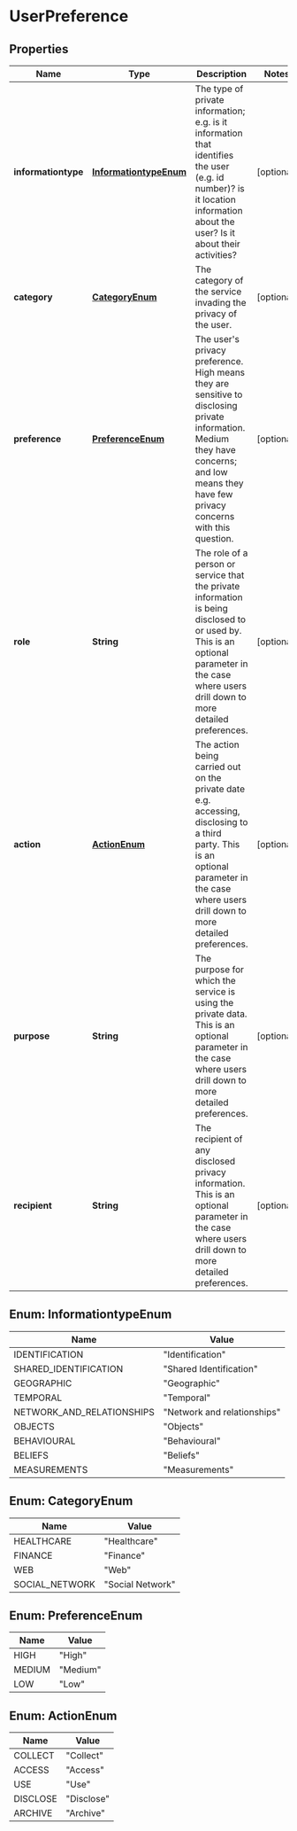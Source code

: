 
# UserPreference

## Properties
Name | Type | Description | Notes
------------ | ------------- | ------------- | -------------
**informationtype** | [**InformationtypeEnum**](#InformationtypeEnum) | The type of private information; e.g. is it information that identifies the user (e.g. id number)? is it location information about the user? Is it about their activities?  |  [optional]
**category** | [**CategoryEnum**](#CategoryEnum) | The category of the service invading the privacy of the user.  |  [optional]
**preference** | [**PreferenceEnum**](#PreferenceEnum) | The user&#39;s privacy preference. High means they are sensitive to disclosing private information. Medium they have concerns; and low means they have few privacy concerns with this question.  |  [optional]
**role** | **String** | The role of a person or service that the private information is being disclosed to or used by. This is an optional parameter in the case where users drill down to more detailed preferences.  |  [optional]
**action** | [**ActionEnum**](#ActionEnum) | The action being carried out on the private date e.g. accessing, disclosing to a third party. This is an optional parameter in the case where users drill down to more detailed preferences.   |  [optional]
**purpose** | **String** | The purpose for which the service is using the private data. This is an optional parameter in the case where users drill down to more detailed preferences.  |  [optional]
**recipient** | **String** | The recipient of any disclosed privacy information. This is an optional parameter in the case where users drill down to more detailed preferences.  |  [optional]


<a name="InformationtypeEnum"></a>
## Enum: InformationtypeEnum
Name | Value
---- | -----
IDENTIFICATION | &quot;Identification&quot;
SHARED_IDENTIFICATION | &quot;Shared Identification&quot;
GEOGRAPHIC | &quot;Geographic&quot;
TEMPORAL | &quot;Temporal&quot;
NETWORK_AND_RELATIONSHIPS | &quot;Network and relationships&quot;
OBJECTS | &quot;Objects&quot;
BEHAVIOURAL | &quot;Behavioural&quot;
BELIEFS | &quot;Beliefs&quot;
MEASUREMENTS | &quot;Measurements&quot;


<a name="CategoryEnum"></a>
## Enum: CategoryEnum
Name | Value
---- | -----
HEALTHCARE | &quot;Healthcare&quot;
FINANCE | &quot;Finance&quot;
WEB | &quot;Web&quot;
SOCIAL_NETWORK | &quot;Social Network&quot;


<a name="PreferenceEnum"></a>
## Enum: PreferenceEnum
Name | Value
---- | -----
HIGH | &quot;High&quot;
MEDIUM | &quot;Medium&quot;
LOW | &quot;Low&quot;


<a name="ActionEnum"></a>
## Enum: ActionEnum
Name | Value
---- | -----
COLLECT | &quot;Collect&quot;
ACCESS | &quot;Access&quot;
USE | &quot;Use&quot;
DISCLOSE | &quot;Disclose&quot;
ARCHIVE | &quot;Archive&quot;



